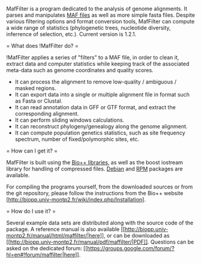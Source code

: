 MafFilter is a program dedicated to the analysis of genome alignments. It parses and manipulates [MAF files](https://genome.ucsc.edu/FAQ/FAQformat.html#format5) as well as more simple fasta files. Despite various filtering options and format conversion tools, MafFilter can compute a wide range of statistics (phylogenetic trees, nucleotide diversity, inferrence of selection, etc.). Current version is 1.2.1.


= What does !MafFilter do? =

!MafFilter applies a series of "filters" to a MAF file, in order to clean it, extract data and computer statistics while keeping track of the associated meta-data such as genome coordinates and quality scores.

* It can process the alignment to remove low-quality / ambiguous / masked regions.
* It can export data into a single or multiple alignment file in format such as Fasta or Clustal.
* It can read annotation data in GFF or GTF format, and extract the corresponding alignment.
* It can perform sliding windows calculations.
* It can reconstruct phylogeny/genealogy along the genome alignment.
* It can compute population genetics statistics, such as site frequency spectrum, number of fixed/polymorphic sites, etc.

= How can I get it? =

MafFilter is built using the [Bio++ libraries](http://biopp.univ-montp2.fr), as well as the boost iostream library for handling of compressed files. [Debian](https://packages.debian.org/search?keywords=maffilter&searchon=names&suite=stable&section=all) and [RPM](https://download.opensuse.org/repositories/home:/jdutheil:/Bio++2.3.0/) packages are available.

For compiling the programs yourself, from the downloaded sources or from the git repository, please follow the instructions from the Bio++ website [http://biopp.univ-montp2.fr/wiki/index.php/Installation].

= How do I use it? =

Several example data sets are distributed along with the source code of the package. A reference manual is also available [[http://biopp.univ-montp2.fr/manual/html/maffilter/|here]], or can be downloaded as [[http://biopp.univ-montp2.fr/manual/pdf/maffilter/|PDF]]. Questions can be asked on the dedicated forum: [[https://groups.google.com/forum/?hl=en#!forum/maffilter|here]].
